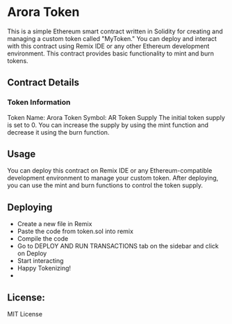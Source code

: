 # Arora Token
This is a simple Ethereum smart contract written in Solidity for creating and managing a custom token called "MyToken." You can deploy and interact with this contract using Remix IDE or any other Ethereum development environment. This contract provides basic functionality to mint and burn tokens.

## Contract Details
### Token Information
Token Name: Arora
Token Symbol: AR
Token Supply
The initial token supply is set to 0. You can increase the supply by using the mint function and decrease it using the burn function.

## Usage
You can deploy this contract on Remix IDE or any Ethereum-compatible development environment to manage your custom token. After deploying, you can use the mint and burn functions to control the token supply.

## Deploying
- Create a new file in Remix
- Paste the code from token.sol into remix
- Compile the code
- Go to DEPLOY AND RUN TRANSACTIONS tab on the sidebar and click on Deploy
- Start interacting
- Happy Tokenizing!
- 
## License: 
MIT License
